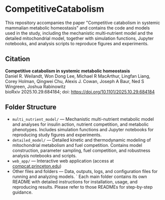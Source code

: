 # CompetitiveCatabolism
This repository accompanies the paper "Competitive catabolism in systemic mammalian metabolic homeostasis" and contains the code and models used in the study, including the mechanistic multi‑nutrient model and the detailed mitochondrial model, together with simulation functions, Jupyter notebooks, and analysis scripts to reproduce figures and experiments.

## Citation

**Competitive catabolism in systemic metabolic homeostasis**  
Daniel R. Weilandt, Won Dong Lee, Michael R MacArthur, Lingfan Liang, Corey Holman, Qingwei Chu, Alexis J. Cowan, Joseph A Baur, Ned S Wingreen, Joshua Rabinowitz  
bioRxiv 2025.10.29.684184; doi: https://doi.org/10.1101/2025.10.29.684184

## Folder Structure

- `multi_nutrient_model/` — Mechanistic multi-nutrient metabolic model and analyses for insulin action, nutrient competition, and metabolic phenotypes. Includes simulation functions and Jupyter notebooks for reproducing study figures and experiments.
- `detailed_model/` — Detailed kinetic and thermodynamic modeling of mitochondrial metabolism and fuel competition. Contains model construction, parameter sampling, fuel competition, and robustness analysis notebooks and scripts.
- `web_app/` — Interactive web application (access at [compcat.princeton.edu](https://compcat.princeton.edu))
- Other files and folders — Data, outputs, logs, and configuration files for running and analyzing models.
`
Each main folder contains its own README with detailed instructions for installation, usage, and reproducing results. Please refer to those READMEs for step-by-step guidance.
